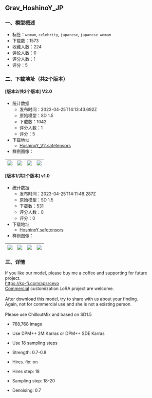## Grav_HoshinoY_JP
### 一、模型概述

- 标签：`woman`, `celebrity`, `japanese`, `japanese woman`
- 下载数：1573
- 收藏人数：224
- 评论人数：0
- 评分人数：1
- 评分：5

### 二、下载地址（共2个版本）

#### [版本2/共2个版本] V2.0

- 统计数据
  - 发布时间：2023-04-25T14:13:43.692Z
  - 原始模型：SD 1.5
  - 下载数：1042
  - 评分人数：1
  - 评分：5
- 下载地址
  - [HoshinoY_V2.safetensors](https://civitai.com/api/download/models/55103)
- 样例图像：

| <img src="https://image.civitai.com/xG1nkqKTMzGDvpLrqFT7WA/24419fe6-2fca-4d21-f3f1-7f494ad57200/width=450/596270.jpeg" /> | <img src="https://image.civitai.com/xG1nkqKTMzGDvpLrqFT7WA/8354fede-d836-42d2-949f-6f39577bd300/width=450/596256.jpeg" /> | <img src="https://image.civitai.com/xG1nkqKTMzGDvpLrqFT7WA/61be4cc3-e9a5-4a34-3570-804766077f00/width=450/596158.jpeg" /> | <img src="https://image.civitai.com/xG1nkqKTMzGDvpLrqFT7WA/770b0f5a-cc45-4ce7-21dc-46c0da1f8200/width=450/596157.jpeg" /> |
| ---- | ---- | ---- | ---- |

#### [版本1/共2个版本] v1.0

- 统计数据
  - 发布时间：2023-04-25T14:11:48.287Z
  - 原始模型：SD 1.5
  - 下载数：531
  - 评分人数：0
  - 评分：0
- 下载地址
  - [HoshinoY.safetensors](https://civitai.com/api/download/models/43200)
- 样例图像：

| <img src="https://image.civitai.com/xG1nkqKTMzGDvpLrqFT7WA/60925469-72ba-4395-bad2-4848f676eb00/width=450/473673.jpeg" /> | <img src="https://image.civitai.com/xG1nkqKTMzGDvpLrqFT7WA/a7f8fdb5-2afd-440b-e9d7-f02a6f046b00/width=450/473670.jpeg" /> | <img src="https://image.civitai.com/xG1nkqKTMzGDvpLrqFT7WA/2671c39d-ace1-4360-7a98-de5ab8218600/width=450/473676.jpeg" /> | <img src="https://image.civitai.com/xG1nkqKTMzGDvpLrqFT7WA/5ba80b9a-ac64-4a2b-d0b5-517ce93d9100/width=450/473672.jpeg" /> |
| ---- | ---- | ---- | ---- |


### 三、详情
<p>If you like our model, please buy me a coffee and supporting for future project.<br /><a target="_blank" rel="ugc" href="https://ko-fi.com/apsrcevo￼Commercial">https://ko-fi.com/apsrcevo<br />Commercial</a> customization LoRA project are welcome.<br /><br />After download this model, try to share with us about your finding.<br />Again, not for commercial use and she is not a existing person.<br /><br />Please use ChilloutMix and based on SD1.5</p><ul><li><p>768,768 image</p></li><li><p>Use DPM++ 2M Karras or DPM++ SDE Karras</p></li><li><p>Use 18 sampling steps</p></li><li><p>Strength: 0.7-0.8</p></li><li><p>Hires. fix: on</p></li><li><p>Hires step: 18</p></li><li><p>Sampling step: 18-20</p></li><li><p>Denoising: 0.7</p></li></ul>